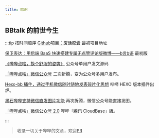 ```yaml
---
title: 鸣谢
---
```


## BBtalk 的前世今生

:::tip 按时间顺序
[Github项目：废话胶囊](https://github.com/daibor/nonsense.fun) 最初项目地址

[保卫表达：用后端 BaaS 快速搭建专属无点赞评论版微博——b言b语](https://sspai.com/post/60024) 最初版

[《哔哔点啥，换个舒服的姿势》](https://bearye.cn/archives/488) 公众号单用户发文源码

[「哔哔点啥」微信公众号](https://immmmm.com/bb-by-wechat/) 二次折腾，变为公众号多用户发布。

[Hexo-bb 插件，通过手机微信随时随地发表碎片化思想](https://www.heson10.com/posts/25624.html) 哔哔 HEXO 版本插件出炉。

[黑石哔哔支持微信直发图片功能](https://www.heson10.com/posts/61220.html) 再次折腾，微信公众号能直接发图。

[「哔哔点啥」微信公众号 2.0](https://immmmm.com/bb-by-wechat-pro/) 哔哔「腾讯 CloudBase」版。

:::

> 收录一切关于哔哔的文章，欢迎[PR](https://github.com/BBtalkJS/BBtalk/edit/main/docs/thanks.md)
